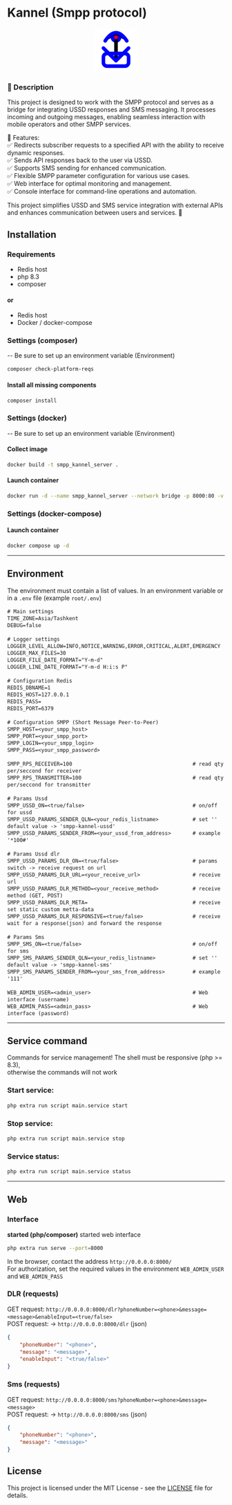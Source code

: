 # Kannel (Smpp protocol)

<p align="center">
      <img src="https://raw.githubusercontent.com/Flytachi/kannel/master/public/favicon.svg" width="100">
</p>

### 📌 Description

This project is designed to work with the SMPP protocol and serves as a bridge
for integrating USSD responses and SMS messaging. It processes incoming
and outgoing messages, enabling seamless interaction
with mobile operators and other SMPP services.

🔧 Features:<br>
✅ Redirects subscriber requests to a specified API with the ability to receive dynamic responses.<br>
✅ Sends API responses back to the user via USSD.<br>
✅ Supports SMS sending for enhanced communication.<br>
✅ Flexible SMPP parameter configuration for various use cases.<br>
✅ Web interface for optimal monitoring and management.<br>
✅ Console interface for command-line operations and automation.<br>

This project simplifies USSD and SMS service integration with external APIs
and enhances communication between users and services. 🚀

## Installation

### Requirements
- Redis host
- php 8.3
- composer
#### or
- Redis host
- Docker / docker-compose

### Settings (composer)
-- Be sure to set up an environment variable (Environment)

```sh
composer check-platform-reqs
```
#### Install all missing components
```sh
composer install
```

### Settings (docker)
-- Be sure to set up an environment variable (Environment)

#### Collect image
```sh
docker build -t smpp_kannel_server .
```
#### Launch container
```sh
docker run -d --name smpp_kannel_server --network bridge -p 8000:80 -v $(pwd):/var/www/html smpp_kannel_server
```

### Settings (docker-compose)
#### Launch container
```sh
docker compose up -d
```

<hr>

## Environment
The environment must contain a list of values.
In an environment variable or in a `.env` file (example `root/.env`)
```.env
# Main settings
TIME_ZONE=Asia/Tashkent
DEBUG=false

# Logger settings
LOGGER_LEVEL_ALLOW=INFO,NOTICE,WARNING,ERROR,CRITICAL,ALERT,EMERGENCY
LOGGER_MAX_FILES=30
LOGGER_FILE_DATE_FORMAT="Y-m-d"
LOGGER_LINE_DATE_FORMAT="Y-m-d H:i:s P"

# Configuration Redis
REDIS_DBNAME=1
REDIS_HOST=127.0.0.1
REDIS_PASS=
REDIS_PORT=6379

# Configuration SMPP (Short Message Peer-to-Peer)
SMPP_HOST=<your_smpp_host>
SMPP_PORT=<your_smpp_port>
SMPP_LOGIN=<your_smpp_login>
SMPP_PASS=<your_smpp_password>

SMPP_RPS_RECEIVER=100                                       # read qty per/seccond for receiver
SMPP_RPS_TRANSMITTER=100                                    # read qty per/seccond for transmitter

# Params Ussd
SMPP_USSD_ON=<true/false>                                   # on/off for ussd
SMPP_USSD_PARAMS_SENDER_QLN=<your_redis_listname>           # set '' default value -> 'smpp-kannel-ussd'
SMPP_USSD_PARAMS_SENDER_FROM=<your_ussd_from_address>       # example '*100#'

# Params Ussd dlr
SMPP_USSD_PARAMS_DLR_ON=<true/false>                        # params switch -> receive request on url
SMPP_USSD_PARAMS_DLR_URL=<your_receive_url>                 # receive url
SMPP_USSD_PARAMS_DLR_METHOD=<your_receive_method>           # receive method (GET, POST)
SMPP_USSD_PARAMS_DLR_META=                                  # receive set static custom metta-data
SMPP_USSD_PARAMS_DLR_RESPONSIVE=<true/false>                # receive wait for a response(json) and forward the response

# Params Sms
SMPP_SMS_ON=<true/false>                                    # on/off for sms
SMPP_SMS_PARAMS_SENDER_QLN=<your_redis_listname>            # set '' default value -> 'smpp-kannel-sms'
SMPP_SMS_PARAMS_SENDER_FROM=<your_sms_from_address>         # example '111'

WEB_ADMIN_USER=<admin_user>                                 # Web interface (username)
WEB_ADMIN_PASS=<admin_pass>                                 # Web interface (password)
```

<hr>

## Service command
Commands for service management! The shell must be responsive (php >= 8.3),<br>
otherwise the commands will not work
### Start service:
```sh
php extra run script main.service start 
```

### Stop service:
```sh 
php extra run script main.service stop 
```

### Service status:
```sh 
php extra run script main.service status 
```
<hr>

## Web

### Interface
<strong>started (php/composer)</strong>
started web interface
```sh 
php extra run serve --port=8000
```

In the browser, contact the address `http://0.0.0.0:8000/`<br>
For authorization, set the required values in the environment
`WEB_ADMIN_USER` and `WEB_ADMIN_PASS`

### DLR (requests)
GET request:
`http://0.0.0.0:8000/dlr?phoneNumber=<phone>&message=<message>&enableInput=<true/false>`<br>
POST request: -> `http://0.0.0.0:8000/dlr` (json)
```json
{
    "phoneNumber": "<phone>",
    "message": "<message>",
    "enableInput": "<true/false>"
}
```

### Sms (requests)
GET request:
`http://0.0.0.0:8000/sms?phoneNumber=<phone>&message=<message>`<br>
POST request: -> `http://0.0.0.0:8000/sms` (json)
```json
{
    "phoneNumber": "<phone>",
    "message": "<message>"
}
```

## License
This project is licensed under the MIT License - see the [LICENSE](LICENSE) file for details.
